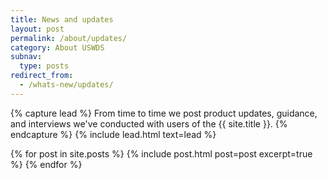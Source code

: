 ```yaml
---
title: News and updates
layout: post
permalink: /about/updates/
category: About USWDS
subnav:
  type: posts
redirect_from:
  - /whats-new/updates/
---
```

{% capture lead %}
From time to time we post product updates, guidance, and interviews
we've conducted with users of the {{ site.title }}.
{% endcapture %}
{% include lead.html text=lead %}

{% for post in site.posts %}
  {% include post.html post=post excerpt=true %}
{% endfor %}
